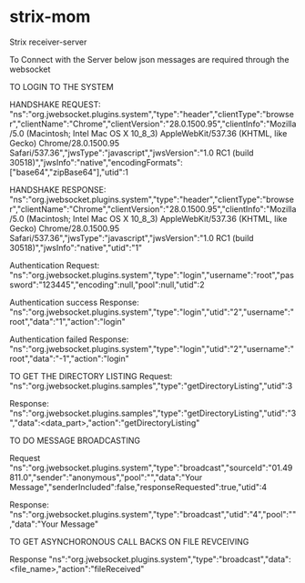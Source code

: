 strix-mom
=========

Strix receiver-server

To Connect with the Server below json messages are required through the websocket

TO LOGIN TO THE SYSTEM

  HANDSHAKE REQUEST:
  "ns":"org.jwebsocket.plugins.system","type":"header","clientType":"browser","clientName":"Chrome","clientVersion":"28.0.1500.95","clientInfo":"Mozilla/5.0 (Macintosh; Intel Mac OS X 10_8_3) AppleWebKit/537.36 (KHTML, like Gecko) Chrome/28.0.1500.95 Safari/537.36","jwsType":"javascript","jwsVersion":"1.0 RC1 (build 30518)","jwsInfo":"native","encodingFormats":["base64","zipBase64"],"utid":1
  
  HANDSHAKE RESPONSE:
  "ns":"org.jwebsocket.plugins.system","type":"header","clientType":"browser","clientName":"Chrome","clientVersion":"28.0.1500.95","clientInfo":"Mozilla/5.0 (Macintosh; Intel Mac OS X 10_8_3) AppleWebKit/537.36 (KHTML, like Gecko) Chrome/28.0.1500.95 Safari/537.36","jwsType":"javascript","jwsVersion":"1.0 RC1 (build 30518)","jwsInfo":"native","utid":"1"

  Authentication Request:
  "ns":"org.jwebsocket.plugins.system","type":"login","username":"root","password":"123445","encoding":null,"pool":null,"utid":2
  
  Authentication success Response:
  "ns":"org.jwebsocket.plugins.system","type":"login","utid":"2","username":"root","data":"1","action":"login"
  
  Authentication failed Response:
  "ns":"org.jwebsocket.plugins.system","type":"login","utid":"2","username":"root","data":"-1","action":"login"
  
TO GET THE DIRECTORY LISTING
   Request:
   "ns":"org.jwebsocket.plugins.samples","type":"getDirectoryListing","utid":3
   
   Response:
   "ns":"org.jwebsocket.plugins.samples","type":"getDirectoryListing","utid":"3","data":<data_part>,"action":"getDirectoryListing"

TO DO MESSAGE BROADCASTING

  Request
  "ns":"org.jwebsocket.plugins.system","type":"broadcast","sourceId":"01.49811.0","sender":"anonymous","pool":"","data":"Your Message","senderIncluded":false,"responseRequested":true,"utid":4

  Response:
  "ns":"org.jwebsocket.plugins.system","type":"broadcast","utid":"4","pool":"","data":"Your Message"
  
 TO GET ASYNCHORONOUS CALL BACKS ON FILE REVCEIVING
 
  Response
  "ns":"org.jwebsocket.plugins.system","type":"broadcast","data":<file_name>,"action":"fileReceived"
